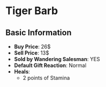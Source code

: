 # Tiger Barb

## Basic Information

- **Buy Price**: 26$
- **Sell Price**: 13$
- **Sold by Wandering Salesman**: YES
- **Default Gift Reaction**: Normal
- **Heals**:
  - 2 points of Stamina